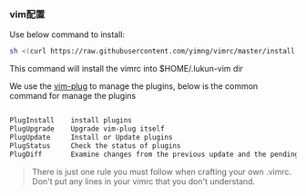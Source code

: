 ### vim配置

Use below command to install:
```sh
sh <(curl https://raw.githubusercontent.com/yimng/vimrc/master/install.sh -L)
```
This command will install the vimrc into $HOME/.lukun-vim dir

We use the [vim-plug](https://github.com/junegunn/vim-plug) to manage the plugins, below is the common command for manage the plugins
```sh

PlugInstall    install plugins
PlugUpgrade    Upgrade vim-plug itself
PlugUpdate     Install or Update plugins
PlugStatus     Check the status of plugins
PlugDiff       Examine changes from the previous update and the pending changes
```
>There is just one rule you must follow when crafting your own .vimrc.
>Don't put any lines in your vimrc that you don't understand.
